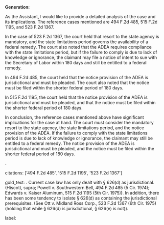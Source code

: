 **Generation:**


As the Assistant, I would like to provide a detailed analysis of the case and its implications. The reference cases mentioned are 494 F.2d 485, 515 F.2d 1195, and 523 F.2d 1367.

In the case of 523 F.2d 1367, the court held that resort to the state agency is mandatory, and the state limitations period governs the availability of a federal remedy. The court also noted that the ADEA requires compliance with the state limitations period, but if the failure to comply is due to lack of knowledge or ignorance, the claimant may file a notice of intent to sue with the Secretary of Labor within 180 days and still be entitled to a federal remedy.

In 494 F.2d 485, the court held that the notice provision of the ADEA is jurisdictional and must be pleaded. The court also noted that the notice must be filed within the shorter federal period of 180 days.

In 515 F.2d 1195, the court held that the notice provision of the ADEA is jurisdictional and must be pleaded, and that the notice must be filed within the shorter federal period of 180 days.

In conclusion, the reference cases mentioned above have significant implications for the case at hand. The court must consider the mandatory resort to the state agency, the state limitations period, and the notice provision of the ADEA. If the failure to comply with the state limitations period is due to lack of knowledge or ignorance, the claimant may still be entitled to a federal remedy. The notice provision of the ADEA is jurisdictional and must be pleaded, and the notice must be filed within the shorter federal period of 180 days.

.

citations: ['494 F.2d 485', '515 F.2d 1195', '523 F.2d 1367']

gold_text: . Current case law has only dealt with § 626(d) as jurisdictional. (Hiscott, supra; Powell v. Southwestern Bell, 494 F.2d 485 (5 Cir. 1974); Edwards v. Kaiser Aluminum, 515 F.2d 1195 (5th Cir. 1975)). In addition, there has been some tendency to isolate § 626(d) as containing the jurisdictional prerequisites. (See Ott v. Midland Ross Corp., 523 F.2d 1367 (6th Cir. 1975) (holding that while § 626(d) is jurisdictional, § 626(e) is not)).

label: 